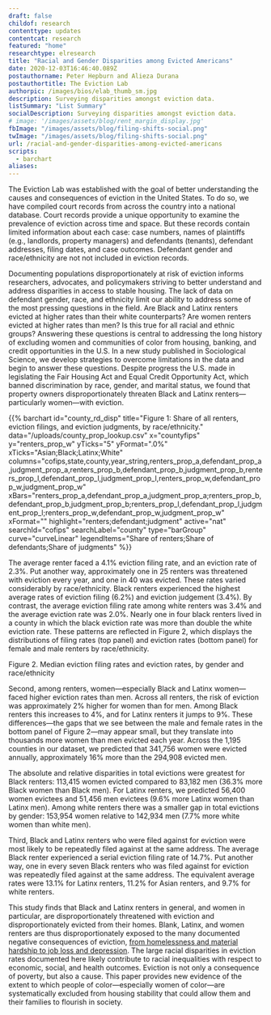 ```yaml
---
draft: false
childof: research
contenttype: updates
contentcat: research
featured: "home"
researchtype: elresearch
title: "Racial and Gender Disparities among Evicted Americans"
date: 2020-12-03T16:46:40.089Z
postauthorname: Peter Hepburn and Alieza Durana
postauthortitle: The Eviction Lab
authorpic: /images/bios/elab_thumb_sm.jpg
description: Surveying disparities amongst eviction data.
listSummary: "List Summary"
socialDescription: Surveying disparities amongst eviction data.
# image: '/images/assets/blog/rent_margin_display.jpg'
fbImage: "/images/assets/blog/filing-shifts-social.png"
twImage: "/images/assets/blog/filing-shifts-social.png"
url: /racial-and-gender-disparities-among-evicted-americans
scripts:
  - barchart
aliases:
---
```


The Eviction Lab was established with the goal of better understanding the causes and consequences of eviction in the United States. To do so, we have compiled court records from across the country into a national database. Court records provide a unique opportunity to examine the prevalence of eviction across time and space. But these records contain limited information about each case: case numbers, names of plaintiffs (e.g., landlords, property managers) and defendants (tenants), defendant addresses, filing dates, and case outcomes. Defendant gender and race/ethnicity are not not included in eviction records.

Documenting populations disproportionately at risk of eviction informs researchers, advocates, and policymakers striving to better understand and address disparities in access to stable housing. The lack of data on defendant gender, race, and ethnicity limit our ability to address some of the most pressing questions in the field. Are Black and Latinx renters evicted at higher rates than their white counterparts? Are women renters evicted at higher rates than men? Is this true for all racial and ethnic groups? Answering these questions is central to addressing the long history of excluding women and communities of color from housing, banking, and credit opportunities in the U.S. In a new study published in Sociological Science, we develop strategies to overcome limitations in the data and begin to answer these questions. Despite progress the U.S. made in legislating the Fair Housing Act and Equal Credit Opportunity Act, which banned discrimination by race, gender, and marital status, we found that property owners disproportionately threaten Black and Latinx renters—particularly women—with eviction.

{{% barchart id="county_rd_disp" title="Figure 1: Share of all renters, eviction filings, and eviction judgments, by race/ethnicity." data="/uploads/county_prop_lookup.csv" x="countyfips" y="renters_prop_w" yTicks="5" yFormat=".0%" xTicks="Asian;Black;Latinx;White" columns="cofips,state,county,year_string,renters_prop_a,defendant_prop_a,judgment_prop_a,renters_prop_b,defendant_prop_b,judgment_prop_b,renters_prop_l,defendant_prop_l,judgment_prop_l,renters_prop_w,defendant_prop_w,judgment_prop_w" xBars="renters_prop_a,defendant_prop_a,judgment_prop_a;renters_prop_b,defendant_prop_b,judgment_prop_b;renters_prop_l,defendant_prop_l,judgment_prop_l;renters_prop_w,defendant_prop_w,judgment_prop_w" xFormat="" highlight="renters;defendant;judgment" active="nat" searchId="cofips" searchLabel="county" type="barGroup" curve="curveLinear" legendItems="Share of renters;Share of defendants;Share of judgments" %}}

The average renter faced a 4.1% eviction filing rate, and an eviction rate of 2.3%. Put another way, approximately one in 25 renters was threatened with eviction every year, and one in 40 was evicted. These rates varied considerably by race/ethnicity. Black renters experienced the highest average rates of eviction filing (6.2%) and eviction judgement (3.4%). By contrast, the average eviction filing rate among white renters was 3.4% and the average eviction rate was 2.0%. Nearly one in four black renters lived in a county in which the black eviction rate was more than double the white eviction rate. These patterns are reflected in Figure 2, which displays the distributions of filing rates (top panel) and eviction rates (bottom panel) for female and male renters by race/ethnicity.

Figure 2. Median eviction filing rates and eviction rates, by gender and race/ethnicity

Second, among renters, women—especially Black and Latinx women—faced higher eviction rates than men. Across all renters, the risk of eviction was approximately 2% higher for women than for men. Among Black renters this increases to 4%, and for Latinx renters it jumps to 9%. These differences—the gaps that we see between the male and female rates in the bottom panel of Figure 2—may appear small, but they translate into thousands more women than men evicted each year. Across the 1,195 counties in our dataset, we predicted that 341,756 women were evicted annually, approximately 16% more than the 294,908 evicted men.

The absolute and relative disparities in total evictions were greatest for Black renters: 113,415 women evicted compared to 83,182 men (36.3% more Black women than Black men).
For Latinx renters, we predicted 56,400 women evictees and 51,456 men evictees (9.6% more Latinx women than Latinx men).
Among white renters there was a smaller gap in total evictions by gender: 153,954 women relative to 142,934 men (7.7% more white women than white men).

Third, Black and Latinx renters who were filed against for eviction were most likely to be repeatedly filed against at the same address. The average Black renter experienced a serial eviction filing rate of 14.7%. Put another way, one in every seven Black renters who was filed against for eviction was repeatedly filed against at the same address. The equivalent average rates were 13.1% for Latinx renters, 11.2% for Asian renters, and 9.7% for white renters.

This study finds that Black and Latinx renters in general, and women in particular, are disproportionately threatened with eviction and disproportionately evicted from their homes. Blank, Latinx, and women renters are thus disproportionately exposed to the many documented negative consequences of eviction, [from homelessness and material hardship to job loss and depression](https://academic.oup.com/sf/article-abstract/94/1/295/1754025). The large racial disparities in eviction rates documented here likely contribute to racial inequalities with respect to economic, social, and health outcomes. Eviction is not only a consequence of poverty, but also a cause. This paper provides new evidence of the extent to which people of color—especially women of color—are systematically excluded from housing stability that could allow them and their families to flourish in society.
